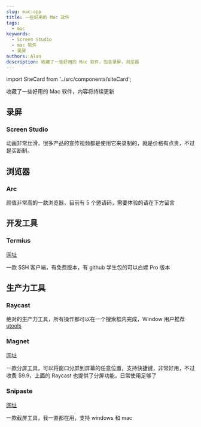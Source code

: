 ```yaml
---
slug: mac-app
title: 一些好用的 Mac 软件
tags:
  - mac
keywords:
  - Screen Studio
  - mac 软件
  - 录屏
authors: Alan
description: 收藏了一些好用的 Mac 软件，包含录屏，浏览器
---
```


import SiteCard from '../src/components/siteCard';

收藏了一些好用的 Mac 软件，内容将持续更新

<!--truncate-->

## 录屏

### Screen Studio

动画非常丝滑，很多产品的宣传视频都是使用它来录制的，就是价格有点贵，不过是买断制。

<SiteCard
  name="Screen Studio"
  url="https://screenstudio.lemonsqueezy.com/?aff=WWEb9"
  title="Screen Recorder for macOS. Beautiful videos in minutes | Screen Studio"
  description="Screen Studio is a professional and simple to use screen recorder for macOS that lets you create professionally looking screen recordings & tutorial videos in minutes, without video editing skills needed. With Screen Studio, you can create professional-looking screencasts that are on par with those created by experienced video editors. Start recording your screen now and make your videos stand out with Screen Studio."
  img="/img/mac/screen-studio.png"
/>

## 浏览器

### Arc

颜值非常高的一款浏览器，目前有 5 个邀请码，需要体验的请在下方留言

## 开发工具

### Termius

[网址](https://termius.com/)

一款 SSH 客户端，有免费版本，有 github 学生包的可以白嫖 Pro 版本

## 生产力工具

### Raycast

绝对的生产力工具，所有操作都可以在一个搜索框内完成，Window 用户推荐 [utools](https://u.tools/)

<SiteCard
  name="Raycast"
  url="https://www.raycast.com/"
  title="Raycast - Supercharged productivity"
  description="Raycast lets you control your tools with a few keystrokes. It's designed to keep you focused."
  img="/img/mac/raycast.png"
/>

### Magnet

[网址](https://magnet.crowdcafe.com/)

一款分屏工具，可以将窗口分屏到屏幕的任意位置，支持快捷键，非常好用，不过收费 $9.9，上面的 Raycast 也提供了分屏功能，日常使用足够了

### Snipaste

[网址](https://www.snipaste.com/index.html)

一款截屏工具，我一直都在用，支持 windows 和 mac
